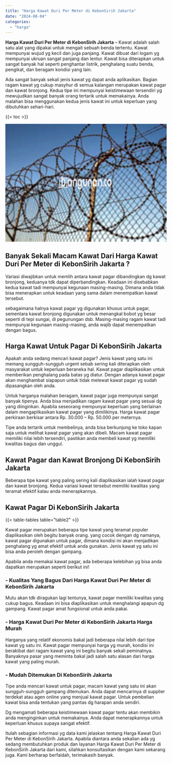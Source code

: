 ```yaml
---
title: "Harga Kawat Duri Per Meter di KebonSirih Jakarta"
date: "2024-08-04"
categories: 
  - "harga"
---
```


**Harga Kawat Duri Per Meter di KebonSirih Jakarta** – Kawat adalah salah satu alat yang dipakai untuk mengait sebuah benda tertentu. Kawat mempunyai wujud yg kecil dan juga panjang. Kawat dibuat dari logam yg mempunyai ukruan sangat panjang dan lentur. Kawat bisa diterapkan untuk sangat banyak hal seperti penghantar listrik, penghalang suatu benda, pengikat, dan beragam kondisi yang lain.

Ada sangat banyak sekali jenis kawat yg dapat anda aplikasikan. Bagian ragam kawat yg cukup masyhur di semua kalangan merupakan kawat pagar dan kawat bronjong. Kedua tipe ini mempunyai keistimewaan tersendiri yg mewujudkan sangat banyak orang tertarik untuk memakainya. Anda malahan bisa menggunakan kedua jenis kawat ini untuk keperluan yang dibutuhkan sehari-hari.

{{< toc >}}

![Harga Kawat Duri Per Meter di KebonSirih Jakarta](/images/jual-kawat-murah51.png)

## Banyak Sekali Macam Kawat Dari Harga Kawat Duri Per Meter di KebonSirih Jakarta ?

Variasi diwajibkan untuk memlih antara kawat pagar dibandingkan dg kawat bronjong, keduanya tdk dapat diperbandingkan. Keadaan ini disebabkan kedua kawat tadi mempunyai kegunaan masing-masing. Dimana anda tidak bisa menerapkan untuk keadaan yang sama dalam menempatkan kawat tersebut.

sebagaimana halnya kawat pagar yg digunakan khusus untuk pagar, sementara kawat bronjong digunakan untuk menangkal bobot yg besar seperti di tepi sungai, di pegunungan dsb. Masing-masing ragam kawat tadi mempunyai kegunaan masing-masing, anda wajib dapat menempatkan dengan bagus.

## Harga Kawat Untuk Pagar Di KebonSirih Jakarta

Apakah anda sedang mencari kawat pagar? Jenis kawat yang satu ini memang sungguh-sungguh urgent sebab sering kali diterapkan oleh masyarakat untuk keperluan beraneka hal. Kawat pagar diaplikasikan untuk memberikan penghalang pada batas yg diatur. Dengan adanya kawat pagar akan menghambat siapapun untuk tidak melewat kawat pagar yg sudah dipasangkan oleh anda.

Untuk harganya malahan beragam, kawat pagar juga mempunyai sangat banyak tipenya. Anda bisa menjadikan ragam kawat pagar yang sesuai dg yang diinginkan. Apabila seseorang mempunyai keperluan yang berlainan dalam mengaplikasikan kawat pagar yang dimilikinya. Harga kawat pagar perkiraan berkisar antara Rp. 30.000 – Rp. 50.000 per meternya.

Tipe anda tertarik untuk membelinya, anda bisa berkunjung ke toko kapan saja untuk melihat kawat pagar yang akan dibeli. Macam kawat pagar memiliki nilai lebih tersendiri, pastikan anda membeli kawat yg memiliki kwalitas bagus dan unggul.

## Kawat Pagar dan Kawat Bronjong Di KebonSirih Jakarta

Beberapa tipe kawat yang paling sering kali diaplikasikan ialah kawat pagar dan kawat bronjong. Kedua variasi kawat tersebut memiliki kwalitas yang teramat efektif kalau anda menerapkannya.

## Kawat Pagar Di KebonSirih Jakarta

{{< table-tables table="table2" >}}

Kawat pagar merupakan beberapa tipe kawat yang teramat populer diaplikasikan oleh begitu banyak orang. yang cocok dengan dg namanya, kawat pagar digunakan untuk pagar, dimana kondisi ini akan menjadikan penghalang yg amat efektif untuk anda gunakan. Jenis kawat yg satu ini bisa anda peroleh dengan gampang.

Apabila anda memakai kawat pagar, ada beberapa kelebihan yg bisa anda dapatkan merupakan seperti berikut ini!

### \- Kualitas Yang Bagus Dari Harga Kawat Duri Per Meter di KebonSirih Jakarta

Mutu akan tdk diragukan lagi tentunya, kawat pagar memiliki kwalitas yang cukup bagus. Keadaan ini bisa diaplikasikan untuk menghalangi apapun dg gampang. Kawat pagar amat fungsional untuk anda pakai.

### \- Harga Kawat Duri Per Meter di KebonSirih Jakarta Harga Murah

Harganya yang relatif ekonomis bakal jadi beberapa nilai lebih dari tipe kawat yg satu ini. Kawat pagar mempunyai harga yg murah, kondisi ini berakibat dari ragam kawat yang ini begitu banyak sekali peminatnya. Banyaknya pasar yang meminta bakal jadi salah satu alasan dari harga kawat yang paling murah.

### \- Mudah Ditemukan Di KebonSirih Jakarta

Tipe anda mencari kawat untuk pagar, macam kawat yang satu ini akan sungguh-sungguh gampang ditemukan. Anda dapat mencarinya di supplier terdekat atau agen online yang menjual kawat pagar. Untuk pembelian kawat bisa anda tentukan yang pantas dg harapan anda sendiri.

Dg mengamati beberapa keistimewaan kawat pagar tentu akan membikin anda menginginkan untuk memakainya. Anda dapat menerapkannya untuk keperluan khusus supaya sangat efektif.

Itulah sebagian informasi yg data kami jelaskan tentang Harga Kawat Duri Per Meter di KebonSirih Jakarta. Apabila diantara anda sekalian ada yg sedang membutuhkan produk dan layanan Harga Kawat Duri Per Meter di KebonSirih Jakarta dari kami, silahkan konsultasikan dengan kami sekarang juga. Kami berharap berfaidah, terimakasih banyak.
